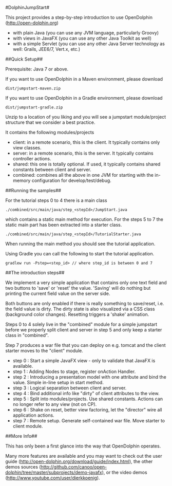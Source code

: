 #DolphinJumpStart#

This project provides a step-by-step introduction to use OpenDolphin (http://open-dolphin.org)
- with plain Java (you can use any JVM language, particularly Groovy)
- with views in JavaFX (you can use any other Java Toolkit as well)
- with a simple Servlet (you can use any other Java Server technology as well: Grails, JEE6/7, Vert.x, etc.)

##Quick Setup##

Prerequisite: Java 7 or above.

If you want to use OpenDolphin in a Maven environment, please download

    dist/jumpstart-maven.zip

If you want to use OpenDolphin in a Gradle environment, please download

    dist/jumpstart-gradle.zip

Unzip to a location of you liking and you will see a jumpstart module/project structure
that we consider a best practice.

It contains the following modules/projects
- client: in a remote scenario, this is the client. It typically contains only view classes.
- server: in a remote scenario, this is the server. It typically contains controller actions.
- shared: this one is totally optional. If used, it typically contains shared constants between client and server.
- combined: combines all the above in one JVM for starting with the in-memory configuration for develop/test/debug.

##Running the samples##

For the tutorial steps 0 to 4 there is a main class

    ./combined/src/main/java/step_<stepId>/JumpStart.java

which contains a static main method for execution.
For the steps 5 to 7 the static main part has been extracted into a starter class.

    ./combined/src/main/java/step_<stepId>/TutorialStarter.java

When running the main method you should see the tutorial application.

Using Gradle you can call the following to start the tutorial application.

    gradlew run -Pstep=<step_id> // where step_id is between 0 and 7

##The introduction steps##

We implement a very simple application that contains only one text field and two buttons to
'save' or 'reset' the value. 'Saving' will do nothing but printing the current field value
on the server side.

Both buttons are only enabled if there is really something to save/reset, i.e. the field value is dirty.
The dirty state is also visualized via a CSS class (background color changes).
Resetting triggers a 'shake' animation.

Steps 0 to 4 solely live in the "combined" module for a simple jumpstart before we properly
split client and server in step 5 and only keep a starter class in "combined".

Step 7 produces a war file that you can deploy on e.g. tomcat and the client starter moves to the "client" module.

- step 0 : Start a simple JavaFX view - only to validate that JavaFX is available.
- step 1 : Adding Nodes to stage, register onAction Handler.
- step 2 : Introducing a presentation model with one attribute and bind the value. Simple in-line setup in start method.
- step 3 : Logical separation between client and server.
- step 4 : Bind additional info like "dirty" of client attributes to the view.
- step 5 : Split into modules/projects. Use shared constants. Actions can no longer refer to any view (not on CP).
- step 6 : Shake on reset, better view factoring, let the "director" wire all application actions.
- step 7 : Remote setup. Generate self-contained war file. Move starter to client module.

##More Info##

This has only been a first glance into the way that OpenDolphin operates.

Many more features are available and you may want to check out the
user guide (http://open-dolphin.org/download/guide/index.html), the
other demos sources (http://github.com/canoo/open-dolphin/tree/master/subprojects/demo-javafx), or
the video demos (http://www.youtube.com/user/dierkkoenig).